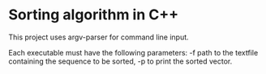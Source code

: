 # Sorting algorithm in C++
This project uses argv-parser for command line input.

Each executable must have the following parameters:
	-f path to the textfile containing the sequence to be sorted,
	-p to print the sorted vector.